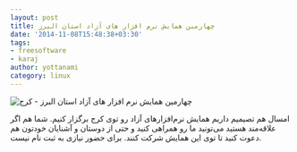 ```yaml
---
layout: post
title: چهارمین همایش نرم افزار های آزاد استان البرز
date: '2014-11-08T15:48:38+03:30'
tags:
- freesoftware
- karaj
author: yottanami
category: linux
---
```

![چهارمین همایش نرم افزار های آزاد استان البرز - کرج](https://dl.dropboxusercontent.com/u/106779105/blog/kfsc.jpg)


امسال هم تصیمیم داریم همایش نرم‌افزارهای آزاد رو توی کرج برگزار کنیم. شما هم اگر علاقه‌مند هستید می‌تونید ما رو همراهی کنید و حتی از دوستان و آشنایان خودتون هم دعوت کنید تا توی این همایش شرکت کنند. برای حضور نیازی به ثبت نام نیست.

